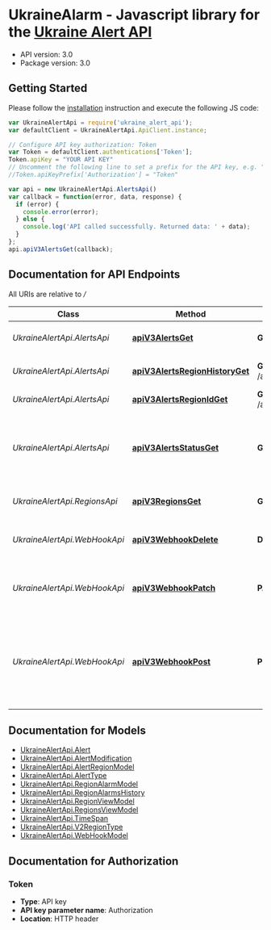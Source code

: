 # UkraineAlarm - Javascript library for the [Ukraine Alert API](https://api.ukrainealarm.com/)

- API version: 3.0
- Package version: 3.0

## Getting Started

Please follow the [installation](#installation) instruction and execute the following JS code:

```javascript
var UkraineAlertApi = require('ukraine_alert_api');
var defaultClient = UkraineAlertApi.ApiClient.instance;

// Configure API key authorization: Token
var Token = defaultClient.authentications['Token'];
Token.apiKey = "YOUR API KEY"
// Uncomment the following line to set a prefix for the API key, e.g. "Token" (defaults to null)
//Token.apiKeyPrefix['Authorization'] = "Token"

var api = new UkraineAlertApi.AlertsApi()
var callback = function(error, data, response) {
  if (error) {
    console.error(error);
  } else {
    console.log('API called successfully. Returned data: ' + data);
  }
};
api.apiV3AlertsGet(callback);
```

## Documentation for API Endpoints

All URIs are relative to */*

Class | Method | HTTP request | Description
------------ | ------------- | ------------- | -------------
*UkraineAlertApi.AlertsApi* | [**apiV3AlertsGet**](docs/AlertsApi.md#apiV3AlertsGet) | **GET** /api/v3/alerts | Області, регіони та громади з тривогами
*UkraineAlertApi.AlertsApi* | [**apiV3AlertsRegionHistoryGet**](docs/AlertsApi.md#apiV3AlertsRegionHistoryGet) | **GET** /api/v3/alerts/regionHistory | Отримати останніх 25 тривог регіону
*UkraineAlertApi.AlertsApi* | [**apiV3AlertsRegionIdGet**](docs/AlertsApi.md#apiV3AlertsRegionIdGet) | **GET** /api/v3/alerts/{regionId} | Статус області/регіону/громади
*UkraineAlertApi.AlertsApi* | [**apiV3AlertsStatusGet**](docs/AlertsApi.md#apiV3AlertsStatusGet) | **GET** /api/v3/alerts/status | Перевірка номеру останньої дії. Використовувати для перевірки необхідності оновлювати дані
*UkraineAlertApi.RegionsApi* | [**apiV3RegionsGet**](docs/RegionsApi.md#apiV3RegionsGet) | **GET** /api/v3/regions | Повертає список усіх областей, регіонів та міст
*UkraineAlertApi.WebHookApi* | [**apiV3WebhookDelete**](docs/WebHookApi.md#apiV3WebhookDelete) | **DELETE** /api/v3/webhook | Відписка на WebHook про нові сирени та їх відбій
*UkraineAlertApi.WebHookApi* | [**apiV3WebhookPatch**](docs/WebHookApi.md#apiV3WebhookPatch) | **PATCH** /api/v3/webhook | Оновлення WebHook посилання про нові сирени та їх відбій
*UkraineAlertApi.WebHookApi* | [**apiV3WebhookPost**](docs/WebHookApi.md#apiV3WebhookPost) | **POST** /api/v3/webhook | Підписка на WebHook про нові сирени та їх відбій. У вебхукі відпрявляється подія тривоги/відбою (приклад в відповіді \&quot;200\&quot;)

## Documentation for Models

 - [UkraineAlertApi.Alert](docs/Alert.md)
 - [UkraineAlertApi.AlertModification](docs/AlertModification.md)
 - [UkraineAlertApi.AlertRegionModel](docs/AlertRegionModel.md)
 - [UkraineAlertApi.AlertType](docs/AlertType.md)
 - [UkraineAlertApi.RegionAlarmModel](docs/RegionAlarmModel.md)
 - [UkraineAlertApi.RegionAlarmsHistory](docs/RegionAlarmsHistory.md)
 - [UkraineAlertApi.RegionViewModel](docs/RegionViewModel.md)
 - [UkraineAlertApi.RegionsViewModel](docs/RegionsViewModel.md)
 - [UkraineAlertApi.TimeSpan](docs/TimeSpan.md)
 - [UkraineAlertApi.V2RegionType](docs/V2RegionType.md)
 - [UkraineAlertApi.WebHookModel](docs/WebHookModel.md)

## Documentation for Authorization


### Token

- **Type**: API key
- **API key parameter name**: Authorization
- **Location**: HTTP header

